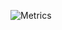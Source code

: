 ![Metrics](https://metrics.lecoq.io/alexbud1?template=classic&languages=1&languages.limit=8&languages.threshold=0%25&languages.colors=github&languages.sections=most-used&languages.details=percentage%2Clines&languages.indepth=true&languages.analysis.timeout=15&languages.categories=markup%2C%20programming&languages.recent.categories=markup%2C%20programming&languages.recent.load=300&languages.recent.days=30&config.timezone=Europe%2FKiev)
